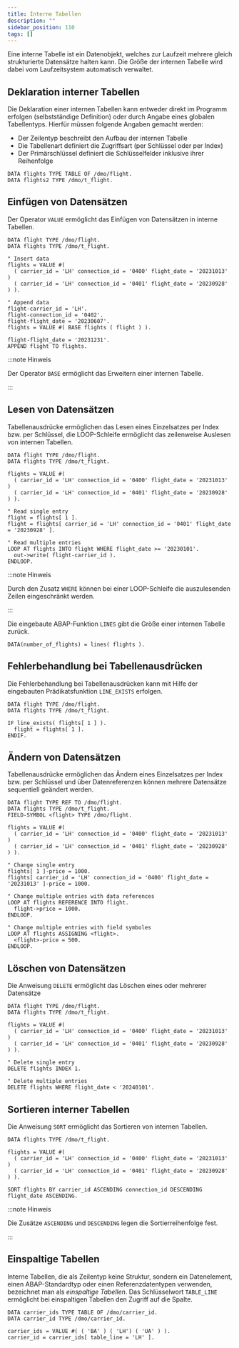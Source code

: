 ```yaml
---
title: Interne Tabellen
description: ""
sidebar_position: 110
tags: []
---
```


Eine interne Tabelle ist ein Datenobjekt, welches zur Laufzeit mehrere gleich strukturierte Datensätze halten kann. Die Größe der internen Tabelle wird dabei vom Laufzeitsystem automatisch verwaltet.

## Deklaration interner Tabellen

Die Deklaration einer internen Tabellen kann entweder direkt im Programm erfolgen (selbstständige Definition) oder durch Angabe eines globalen Tabellentyps. Hierfür müssen folgende Angaben gemacht werden:

- Der Zeilentyp beschreibt den Aufbau der internen Tabelle
- Die Tabellenart definiert die Zugriffsart (per Schlüssel oder per Index)
- Der Primärschlüssel definiert die Schlüsselfelder inklusive ihrer Reihenfolge

```abap showLineNumbers
DATA flights TYPE TABLE OF /dmo/flight.
DATA flights2 TYPE /dmo/t_flight.
```

## Einfügen von Datensätzen

Der Operator `VALUE` ermöglicht das Einfügen von Datensätzen in interne Tabellen.

```abap showLineNumbers
DATA flight TYPE /dmo/flight.
DATA flights TYPE /dmo/t_flight.

" Insert data
flights = VALUE #(
  ( carrier_id = 'LH' connection_id = '0400' flight_date = '20231013' )
  ( carrier_id = 'LH' connection_id = '0401' flight_date = '20230928' ) ).

" Append data
flight-carrier_id = 'LH'.
flight-connection_id = '0402'.
flight-flight_date = '20230607'.
flights = VALUE #( BASE flights ( flight ) ).

flight-flight_date = '20231231'.
APPEND flight TO flights.
```

:::note Hinweis

Der Operator `BASE` ermöglicht das Erweitern einer internen Tabelle.

:::

## Lesen von Datensätzen

Tabellenausdrücke ermöglichen das Lesen eines Einzelsatzes per Index bzw. per Schlüssel, die LOOP-Schleife ermöglicht das zeilenweise Auslesen von internen Tabellen.

```abap showLineNumbers
DATA flight TYPE /dmo/flight.
DATA flights TYPE /dmo/t_flight.

flights = VALUE #(
  ( carrier_id = 'LH' connection_id = '0400' flight_date = '20231013' )
  ( carrier_id = 'LH' connection_id = '0401' flight_date = '20230928' ) ).

" Read single entry
flight = flights[ 1 ].
flight = flights[ carrier_id = 'LH' connection_id = '0401' flight_date = '20230928' ].

" Read multiple entries
LOOP AT flights INTO flight WHERE flight_date >= '20230101'.
  out->write( flight-carrier_id ).
ENDLOOP.
```

:::note Hinweis

Durch den Zusatz `WHERE` können bei einer LOOP-Schleife die auszulesenden Zeilen eingeschränkt werden.

:::

Die eingebaute ABAP-Funktion `LINES` gibt die Größe einer internen Tabelle zurück.

```abap showLineNumbers
DATA(number_of_flights) = lines( flights ).
```

## Fehlerbehandlung bei Tabellenausdrücken

Die Fehlerbehandlung bei Tabellenausdrücken kann mit Hilfe der eingebauten Prädikatsfunktion `LINE_EXISTS` erfolgen.

```abap showLineNumbers
DATA flight TYPE /dmo/flight.
DATA flights TYPE /dmo/t_flight.

IF line_exists( flights[ 1 ] ).
  flight = flights[ 1 ].
ENDIF.
```

## Ändern von Datensätzen

Tabellenausdrücke ermöglichen das Ändern eines Einzelsatzes per Index bzw. per Schlüssel und über Datenreferenzen können mehrere Datensätze sequentiell geändert werden.

```abap showLineNumbers
DATA flight TYPE REF TO /dmo/flight.
DATA flights TYPE /dmo/t_flight.
FIELD-SYMBOL <flight> TYPE /dmo/flight.

flights = VALUE #(
  ( carrier_id = 'LH' connection_id = '0400' flight_date = '20231013' )
  ( carrier_id = 'LH' connection_id = '0401' flight_date = '20230928' ) ).

" Change single entry
flights[ 1 ]-price = 1000.
flights[ carrier_id = 'LH' connection_id = '0400' flight_date = '20231013' ]-price = 1000.

" Change multiple entries with data references
LOOP AT flights REFERENCE INTO flight.
  flight->price = 1000.
ENDLOOP.

" Change multiple entries with field symboles
LOOP AT flights ASSIGNING <flight>.
  <flight>-price = 500.
ENDLOOP.
```

## Löschen von Datensätzen

Die Anweisung `DELETE` ermöglicht das Löschen eines oder mehrerer Datensätze

```abap showLineNumbers
DATA flight TYPE /dmo/flight.
DATA flights TYPE /dmo/t_flight.

flights = VALUE #(
  ( carrier_id = 'LH' connection_id = '0400' flight_date = '20231013' )
  ( carrier_id = 'LH' connection_id = '0401' flight_date = '20230928' ) ).

" Delete single entry
DELETE flights INDEX 1.

" Delete multiple entries
DELETE flights WHERE flight_date < '20240101'.
```

## Sortieren interner Tabellen

Die Anweisung `SORT` ermöglicht das Sortieren von internen Tabellen.

```abap showLineNumbers
DATA flights TYPE /dmo/t_flight.

flights = VALUE #(
  ( carrier_id = 'LH' connection_id = '0400' flight_date = '20231013' )
  ( carrier_id = 'LH' connection_id = '0401' flight_date = '20230928' ) ).

SORT flights BY carrier_id ASCENDING connection_id DESCENDING flight_date ASCENDING.
```

:::note Hinweis

Die Zusätze `ASCENDING` und `DESCENDING` legen die Sortierreihenfolge fest.

:::

## Einspaltige Tabellen

Interne Tabellen, die als Zeilentyp keine Struktur, sondern ein Datenelement, einen ABAP-Standardtyp oder einen Referenzdatentypen verwenden, bezeichnet man als _einspaltige Tabellen_. Das Schlüsselwort `TABLE_LINE` ermöglicht bei einspaltigen Tabellen den
Zugriff auf die Spalte.

```abap
DATA carrier_ids TYPE TABLE OF /dmo/carrier_id.
DATA carrier_id TYPE /dmo/carrier_id.

carrier_ids = VALUE #( ( 'BA' ) ( 'LH') ( 'UA' ) ).
carrier_id = carrier_ids[ table_line = 'LH' ].
```
